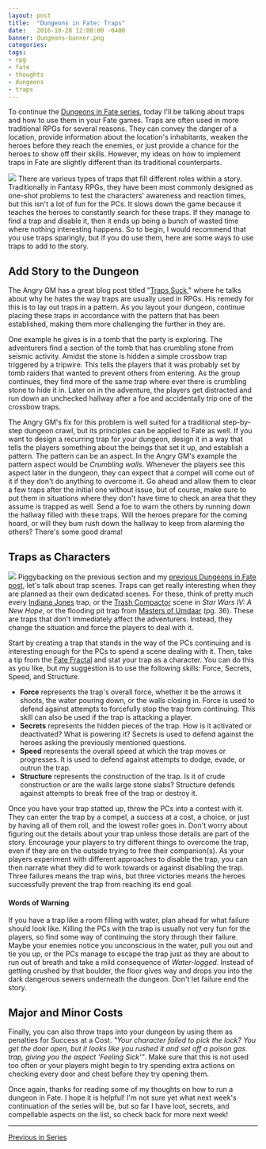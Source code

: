 ```yaml
---
layout: post
title:  "Dungeons in Fate: Traps"
date:   2016-10-28 12:00:00 -0400 
banner: dungeons-banner.png
categories: 
tags: 
- rpg
- fate
- thoughts
- dungeons
- traps
---
```


To continue the [Dungeons in Fate series]({{site.url}}/tag/dungeons/), today 
I'll be talking about traps and how to use them in your Fate games. Traps are 
often used in more traditional RPGs for several reasons. They can convey the 
danger of a location, provide information about the location's inhabitants,
weaken the heroes before they reach the enemies, or just provide a chance for 
the heroes to show off their skills. However, my ideas on how to implement traps 
in Fate are slightly different than its traditional counterparts.<!--more-->

[<img src="https://s-media-cache-ak0.pinimg.com/originals/fb/30/73/fb3073281917967e3f8631d3349c0f09.jpg"
class="col-sm-4 pull-right img-thumbnail" />](
https://s-media-cache-ak0.pinimg.com/originals/fb/30/73/fb3073281917967e3f8631d3349c0f09.jpg)
There are various types of traps that fill different roles within a story. 
Traditionally in Fantasy RPGs, they have been most commonly designed as one-shot 
problems to test the characters' awareness and reaction times, but this isn't a 
lot of fun for the PCs. It slows down the game because it teaches the heroes to 
constantly search for these traps. If they manage to find a trap and disable it, 
then it ends up being a bunch of wasted time where nothing interesting happens. 
So to 
begin, I would recommend that you use traps sparingly, but if you do use them, 
here are some ways to use traps to add to the story.

## Add Story to the Dungeon
The Angry GM has a great blog post titled 
"[Traps Suck](http://theangrygm.com/traps-suck/)," where he talks about why he 
hates the way traps are usually used in 
RPGs. His remedy for this is to lay out traps in a pattern. As you layout your 
dungeon, continue placing these traps in accordance with the pattern that has 
been established, making them more challenging the further in they are.


One example he gives is in a tomb that the party is exploring. The adventurers 
find a section of the tomb that has crumbling stone from seismic activity. 
Amidst the stone is hidden a simple crossbow trap triggered by a tripwire. This 
tells the players that it was probably set by tomb raiders that wanted to 
prevent others from entering. As the group continues, they find more of the same 
trap where ever there is crumbling stone to hide it in. Later on in the 
adventure, the players get distracted and run down an unchecked hallway after a 
foe and accidentally trip one of the crossbow traps. 

The Angry GM's fix for this problem is well suited for a traditional 
step-by-step dungeon crawl, but its principles can be applied to Fate as well. 
If you want to design a recurring trap for your dungeon, design it in a way that 
tells the players something about the beings that set it up, and establish a 
pattern. The pattern can be an aspect. In the Angry GM's example the pattern 
aspect would be *Crumbling walls*. Whenever the players see this aspect later in 
the dungeon, they can expect that a compel will come out of it if they don't do 
anything to overcome it. Go ahead and allow them to clear a few traps after the 
initial one without issue, but of course, make sure to put them in situations 
where they don't have time to check an area that they assume is trapped as well. 
Send a foe to warn the others by running down the hallway filled with these 
traps. Will the heroes prepare for the coming hoard, or will they bum rush down 
the hallway to keep from alarming the others? There's some good drama!

## Traps as Characters
[<img src="http://image.slidesharecdn.com/starwarsforjuniordoctors-150904195253-lva1-app6891/95/50-ways-star-wars-can-help-junior-doctors-survive-foundation-training-50-638.jpg?cb=1441396810" class="col-sm-5 pull-left img-thumbnail" />](http://image.slidesharecdn.com/starwarsforjuniordoctors-150904195253-lva1-app6891/95/50-ways-star-wars-can-help-junior-doctors-survive-foundation-training-50-638.jpg?cb=1441396810)
Piggybacking on the previous section and my 
[previous Dungeons in Fate post]({{site.url}}/2016/10/22/dungeons-scenes-and-scenarios.html), 
let's talk about trap scenes. Traps can get really interesting when they are 
planned as their own dedicated scenes. For these, think of pretty much every 
[Indiana Jones](https://www.youtube.com/watch?v=Pr-8AP0To4k) trap, or the 
[Trash Compactor](https://www.youtube.com/watch?v=7U3Oti2L8S4&spfreload=10) 
scene in *Star Wars IV: A New Hope*, or the flooding 
pit trap from 
[Masters of Umdaar](http://www.drivethrurpg.com/product/155458/Masters-of-Umdaar--A-World-of-Adventure-for-Fate-Core?affiliate_id=24139) 
(pg. 36). These are traps that don't 
immediately affect the adventurers. Instead, they change the situation and force 
the players to deal with it.

Start by creating a trap that stands in the way of the PCs continuing and is 
interesting enough for the PCs to spend a scene dealing with it. Then, take a 
tip from the 
[Fate Fractal](https://fate-srd.com/fate-core/extras#the-bronze-rule-aka-the-fate-fractal) 
and stat your trap as a character. You can do this 
as you like, but my suggestion is to use the following skills: Force, Secrets, 
Speed, and Structure. 

* **Force** represents the trap's overall force, whether it be the arrows it 
shoots, the water pouring down, or the walls closing in. Force is used to defend 
against attempts to forcefully stop the trap from continuing. This skill can 
also be used if the trap is attacking a player.
* **Secrets** represents the hidden pieces of the trap. How is it activated or 
deactivated? What is powering it? Secrets is used to defend against the heroes 
asking the previously mentioned questions.
* **Speed** represents the overall speed at which the trap moves or progresses.
It is used to defend against attempts to dodge, evade, or outrun the trap.
* **Structure** represents the construction of the trap. Is it of crude 
construction or are the walls large stone slabs? Structure defends against 
attempts to break free of the trap or destroy it.

Once you have your trap statted up, throw the PCs into a contest with it. They 
can enter the trap by a compel, a success at a cost, a choice, or just by having 
all of them roll, and the lowest roller goes in. Don't worry about figuring out 
the details about your trap unless those details are part of the story. 
Encourage your players to try different things to overcome the trap, even if 
they are on the outside trying to free their companion(s). As your players 
experiment with different approaches to disable the trap, you can then narrate 
what they did to work towards or against disabling the trap. Three failures 
means the trap wins, but three victories means the heroes successfully prevent 
the trap from reaching its end goal. 

#### Words of Warning
If you have a trap like a room filling with water, plan ahead for what failure 
should look like. Killing the PCs with the trap is usually not very fun for the 
players, so find some way of continuing the story through their failure. Maybe 
your enemies notice you unconscious in the water, pull you out and tie you up, 
or the PCs manage to escape the trap just as they are about to run out of breath 
and take a mild consequence of *Water-logged*. Instead of getting crushed by 
that boulder, the floor gives way and drops you into the dark dangerous sewers 
underneath the dungeon. Don't let failure end the story.

## Major and Minor Costs
Finally, you can also throw traps into your dungeon by using them as 
penalties for Success at a Cost. *"Your character failed to pick the lock? You 
get the door open, but it looks like you rushed it and set off a poison gas 
trap, giving you the aspect 'Feeling Sick'"*. Make sure that this is not 
used too often or your players might begin to try spending extra actions on 
checking every door and chest before they try opening them.

Once again, thanks for reading some of my thoughts on how to run a dungeon in 
Fate. I hope it is helpful! I'm not sure yet what next week's continuation of the 
series will be, but so far I have loot, secrets, and compellable aspects on the 
list, so check back for more next week!

---

<!---
<a href="{{site.url}}" class="btn btn-default right">Next in Series <i class="fa fa-caret-left"></i></a>
--->
<a href="{{site.url}}/2016/10/22/dungeons-scenes-and-scenarios.html" class="btn btn-default">
  <i class="fa fa-caret-left"></i> Previous in Series</a>
<br />
<br />
